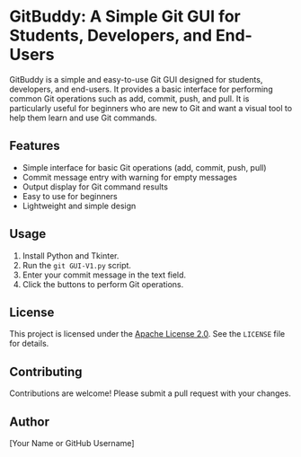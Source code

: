 # GitBuddy: A Simple Git GUI for Students, Developers, and End-Users

GitBuddy is a simple and easy-to-use Git GUI designed for students, developers, and end-users. It provides a basic interface for performing common Git operations such as add, commit, push, and pull.
It is particularly useful for beginners who are new to Git and want a visual tool to help them learn and use Git commands.

## Features

- Simple interface for basic Git operations (add, commit, push, pull)
- Commit message entry with warning for empty messages
- Output display for Git command results
- Easy to use for beginners
- Lightweight and simple design

## Usage

1. Install Python and Tkinter.
2. Run the `git GUI-V1.py` script.
3. Enter your commit message in the text field.
4. Click the buttons to perform Git operations.

## License

This project is licensed under the [Apache License 2.0](http://www.apache.org/licenses/LICENSE-2.0). See the `LICENSE` file for details.

## Contributing

Contributions are welcome! Please submit a pull request with your changes.

## Author

[Your Name or GitHub Username]

```xml

```
